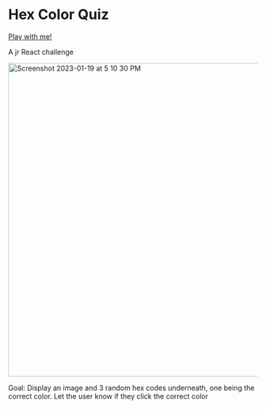 # Hex Color Quiz
[Play with me!](https://hex-color-quiz.vercel.app/)

A jr React challenge

<img width="633" alt="Screenshot 2023-01-19 at 5 10 30 PM" src="https://user-images.githubusercontent.com/86679848/213573563-0a7008ca-c861-4265-af1d-6df07356afce.png">

Goal: 
Display an image and 3 random hex codes underneath, one being the correct color. Let the user know if they click the correct color
